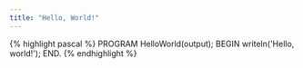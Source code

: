 ```yaml
---
title: "Hello, World!"
---
```


{% highlight pascal %}
PROGRAM HelloWorld(output);
BEGIN
  writeln('Hello, world!');
END.
{% endhighlight %}